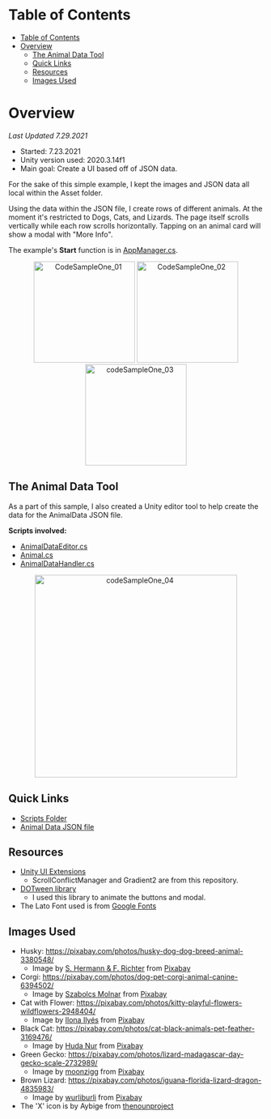 # Table of Contents
- [Table of Contents](#table-of-contents)
- [Overview](#overview)
  - [The Animal Data Tool](#the-animal-data-tool)
  - [Quick Links](#quick-links)
  - [Resources](#resources)
  - [Images Used](#images-used)
  
# Overview

*Last Updated 7.29.2021*
* Started: 7.23.2021
* Unity version used: 2020.3.14f1
* Main goal: Create a UI based off of JSON data.

For the sake of this simple example, I kept the images and JSON data all local within the Asset folder. 

Using the data within the JSON file, I create rows of different animals. At the moment it's restricted to Dogs, Cats, and Lizards. The page itself scrolls vertically while each row scrolls horizontally. Tapping on an animal card will show a modal with "More Info".

The example's **Start** function is in [AppManager.cs](https://github.com/moose15/code-sample-1/blob/main/AnimalCardRows/Assets/_Scripts/AppManager.cs). 

<p float="left" align="center">
  <img width="200" alt="CodeSampleOne_01" src="https://user-images.githubusercontent.com/4196059/127598337-097cd6f5-8767-41e6-a1c8-534b3c733c2e.png">
  <img width="200" alt="CodeSampleOne_02" src="https://user-images.githubusercontent.com/4196059/127598347-04b4d52f-cb89-40fe-a0e8-773476ba39f3.png">
  <img width="200" alt="codeSampleOne_03" src="https://user-images.githubusercontent.com/4196059/127598349-9b11d186-94cc-4d85-b5b8-278bca5f3660.gif">
</p>

## The Animal Data Tool
As a part of this sample, I also created a Unity editor tool to help create the data for the AnimalData JSON file.

**Scripts involved:**
* [AnimalDataEditor.cs](https://github.com/moose15/code-sample-1/blob/main/AnimalCardRows/Assets/_Scripts/Editor/AnimalDataEditor.cs)
* [Animal.cs](https://github.com/moose15/code-sample-1/blob/main/AnimalCardRows/Assets/_Scripts/Animal.cs)
* [AnimalDataHandler.cs](https://github.com/moose15/code-sample-1/blob/main/AnimalCardRows/Assets/_Scripts/AnimalDataHandler.cs)

<p align="center">
<img width="400" alt="codeSampleOne_04" src="https://user-images.githubusercontent.com/4196059/127438538-0388204e-b7fe-46e9-8ee3-66b2e7399239.png">
</p>

## Quick Links
* [Scripts Folder](https://github.com/moose15/code-sample-1/tree/main/AnimalCardRows/Assets/_Scripts)
* [Animal Data JSON file](https://github.com/moose15/code-sample-1/blob/main/AnimalCardRows/Assets/Resources/AnimalData.json)

## Resources
* [Unity UI Extensions](https://bitbucket.org/UnityUIExtensions/unity-ui-extensions/wiki/Home)
   * ScrollConflictManager and Gradient2 are from this repository.
* [DOTween library](http://dotween.demigiant.com/) 
   * I used this library to animate the buttons and modal. 
* The Lato Font used is from [Google Fonts](https://fonts.google.com/) 

## Images Used
* Husky: https://pixabay.com/photos/husky-dog-dog-breed-animal-3380548/
    * Image by <a href="https://pixabay.com/users/pixel2013-2364555/?utm_source=link-attribution&amp;utm_medium=referral&amp;utm_campaign=image&amp;utm_content=3380548">S. Hermann &amp; F. Richter</a> from <a href="https://pixabay.com/?utm_source=link-attribution&amp;utm_medium=referral&amp;utm_campaign=image&amp;utm_content=3380548">Pixabay</a>
* Corgi: https://pixabay.com/photos/dog-pet-corgi-animal-canine-6394502/
    * Image by <a href="https://pixabay.com/users/molnarszabolcserdely-2742379/?utm_source=link-attribution&amp;utm_medium=referral&amp;utm_campaign=image&amp;utm_content=6394502">Szabolcs Molnar</a> from <a href="https://pixabay.com/?utm_source=link-attribution&amp;utm_medium=referral&amp;utm_campaign=image&amp;utm_content=6394502">Pixabay</a>
* Cat with Flower: https://pixabay.com/photos/kitty-playful-flowers-wildflowers-2948404/
    * Image by <a href="https://pixabay.com/users/ilyessuti-3558510/?utm_source=link-attribution&amp;utm_medium=referral&amp;utm_campaign=image&amp;utm_content=2948404">Ilona Ilyés</a> from <a href="https://pixabay.com/?utm_source=link-attribution&amp;utm_medium=referral&amp;utm_campaign=image&amp;utm_content=2948404">Pixabay</a>
* Black Cat: https://pixabay.com/photos/cat-black-animals-pet-feather-3169476/
    * Image by <a href="https://pixabay.com/users/nhudaibnumukhtar-8022978/?utm_source=link-attribution&amp;utm_medium=referral&amp;utm_campaign=image&amp;utm_content=3169476">Huda Nur</a> from <a href="https://pixabay.com/?utm_source=link-attribution&amp;utm_medium=referral&amp;utm_campaign=image&amp;utm_content=3169476">Pixabay</a>
* Green Gecko: https://pixabay.com/photos/lizard-madagascar-day-gecko-scale-2732989/
    * Image by <a href="https://pixabay.com/users/moonzigg-6341937/?utm_source=link-attribution&amp;utm_medium=referral&amp;utm_campaign=image&amp;utm_content=2732989">moonzigg</a> from <a href="https://pixabay.com/?utm_source=link-attribution&amp;utm_medium=referral&amp;utm_campaign=image&amp;utm_content=2732989">Pixabay</a>
* Brown Lizard: https://pixabay.com/photos/iguana-florida-lizard-dragon-4835983/ 
    * Image by <a href="https://pixabay.com/users/wurliburli-14850337/?utm_source=link-attribution&amp;utm_medium=referral&amp;utm_campaign=image&amp;utm_content=4835983">wurliburli</a> from <a href="https://pixabay.com/?utm_source=link-attribution&amp;utm_medium=referral&amp;utm_campaign=image&amp;utm_content=4835983">Pixabay</a>
* The 'X' icon is by Aybige from [thenounproject](https://thenounproject.com/)
